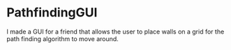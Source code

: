 # PathfindingGUI
I made a GUI for a friend that allows the user to place walls on a grid for the path finding algorithm to move around.
